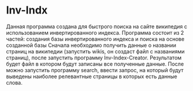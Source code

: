 # Inv-Indx
Данная программа создана для быстрого поиска на сайте википедия с использованием инвертированного индекса.
Программа состоит из 2 частей: создания базы инвертированного индекса и поиска на основе созданной базы
Сначала необходимо получить данные о названии страниц на википедии (запустить wikis, он создаст файл с названиями страниц), после запустить программу Inv-Index-Creator. Результатом будет файл в котором будут записаны все полученные данные. После можно запустить программу search, ввести запрос, на который будут выведены наиболее релевантные страницы в которых есть данные слова.
